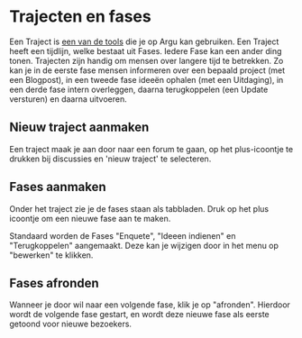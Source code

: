# Trajecten en fases

Een Traject is [een van de tools](https://argu.co/argu/t/10578) die je op Argu kan gebruiken. Een Traject heeft een tijdlijn, welke bestaat uit Fases. Iedere Fase kan een ander ding tonen. Trajecten zijn handig om mensen over langere tijd te betrekken. Zo kan je in de eerste fase mensen informeren over een bepaald project (met een Blogpost), in een tweede fase ideeën ophalen (met een Uitdaging), in een derde fase intern overleggen, daarna terugkoppelen (een Update versturen) en daarna uitvoeren.

## Nieuw traject aanmaken

Een traject maak je aan door naar een forum te gaan, op het plus-icoontje te drukken bij discussies en 'nieuw traject' te selecteren.

## Fases aanmaken

Onder het traject zie je de fases staan als tabbladen. Druk op het plus icoontje om een nieuwe fase aan te maken.

Standaard worden de Fases "Enquete", "Ideeen indienen" en "Terugkoppelen" aangemaakt. Deze kan je wijzigen door in het menu op "bewerken" te klikken.

## Fases afronden

Wanneer je door wil naar een volgende fase, klik je op "afronden". Hierdoor wordt de volgende fase gestart, en wordt deze nieuwe fase als eerste getoond voor nieuwe bezoekers.
